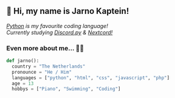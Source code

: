 <h2>👋 Hi, my name is Jarno Kaptein!</h2>
<p><em><a href="https://www.python.org/">Python</a> is my favourite coding language!<br>Currently studying <a href="https://github.com/Rapptz/discord.py">Discord.py</a> & <a href ="https://github.com/nextcord/nextcord">Nextcord!</a></em></p>

### Even more about me... 👨‍💻

```python
def jarno():
  country = "The Netherlands"
  pronounce = "He / Him"
  languages = ["python", "html", "css", "javascript", "php"]
  age = 13
  hobbys = ["Piano", "Swimming", "Coding"]
```
